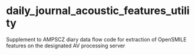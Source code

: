 # daily_journal_acoustic_features_utility
Supplement to AMPSCZ diary data flow code for extraction of OpenSMILE features on the designated AV processing server
